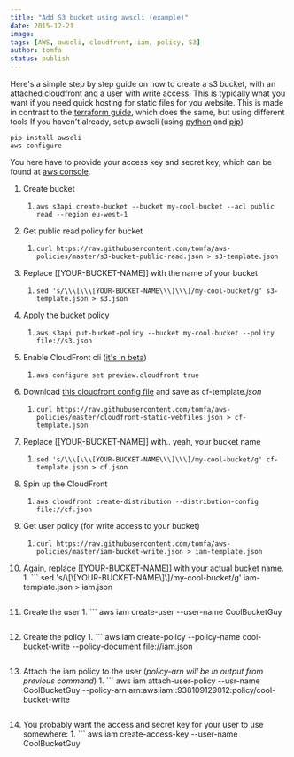 ```yaml
---
title: "Add S3 bucket using awscli (example)"
date: 2015-12-21
image: 
tags: [AWS, awscli, cloudfront, iam, policy, S3]
author: tomfa
status: publish
---
```


Here's a simple step by step guide on how to create a s3 bucket, with an attached cloudfront and a user with write access. This is typically what you want if you need quick hosting for static files for you website. This is made in contrast to the [terraform guide](http://notes.webutvikling.org/add-s3-bucket-using-terraform/), which does the same, but using different tools If you haven't already, setup awscli (using [python](https://www.python.org/downloads/) and [pip](https://pip.pypa.io/en/stable/installing/))

```
pip install awscli
aws configure
```

You here have to provide your access key and secret key, which can be found at [aws console](https://console.aws.amazon.com/iam/home?region=us-west-2#security_credential).

1.  Create bucket
    1.  ```
        aws s3api create-bucket --bucket my-cool-bucket --acl public read --region eu-west-1
        ```
        
2.  Get public read policy for bucket
    1.  ```
        curl https://raw.githubusercontent.com/tomfa/aws-policies/master/s3-bucket-public-read.json > s3-template.json
        ```
        
3.  Replace \[\[YOUR-BUCKET-NAME\]\] with the name of your bucket
    1.  ```
        sed 's/\\\[\\\[YOUR-BUCKET-NAME\\\]\\\]/my-cool-bucket/g' s3-template.json > s3.json
        ```
        
4.  Apply the bucket policy
    1.  ```
        aws s3api put-bucket-policy --bucket my-cool-bucket --policy file://s3.json
        ```
        
5.  Enable CloudFront cli ([it's in beta](http://docs.aws.amazon.com/cli/latest/reference/cloudfront/create-distribution.html))
    1.  ```
        aws configure set preview.cloudfront true
        ```
        
6.  Download [this cloudfront config file](https://gist.githubusercontent.com/tomfa/889a0bca08e59f6bbfa9/raw/7afcac61b7da03496590384531711a722f59a51e/website-static.json) and save as cf-template._json_
    1.  ```
        curl https://raw.githubusercontent.com/tomfa/aws-policies/master/cloudfront-static-webfiles.json > cf-template.json
        ```
        
7.  Replace \[\[YOUR-BUCKET-NAME\]\] with.. yeah, your bucket name
    1.  ```
        sed 's/\\\[\\\[YOUR-BUCKET-NAME\\\]\\\]/my-cool-bucket/g' cf-template.json > cf.json
        ```
        
8.  Spin up the CloudFront
    1.  ```
        aws cloudfront create-distribution --distribution-config file://cf.json
        ```
        
9.  Get user policy (for write access to your bucket)
    1.  ```
        curl https://raw.githubusercontent.com/tomfa/aws-policies/master/iam-bucket-write.json > iam-template.json
        ```
        
10.  Again, replace \[\[YOUR-BUCKET-NAME\]\] with your actual bucket name.
    1.  ```
        sed 's/\\\[\\\[YOUR-BUCKET-NAME\\\]\\\]/my-cool-bucket/g' iam-template.json > iam.json
        ```
        
11.  Create the user
    1.  ```
        aws iam create-user --user-name CoolBucketGuy
        ```
        
12.  Create the policy
    1.  ```
        aws iam create-policy --policy-name cool-bucket-write --policy-document file://iam.json
        ```
        
13.  Attach the iam policy to the user (_policy-arn will be in output from previous command_)
    1.  ```
        aws iam attach-user-policy --usr-name CoolBucketGuy --policy-arn arn:aws:iam::938109129012:policy/cool-bucket-write 
        ```
        
14.  You probably want the access and secret key for your user to use somewhere:
    1.  ```
        aws iam create-access-key --user-name CoolBucketGuy
        ```
